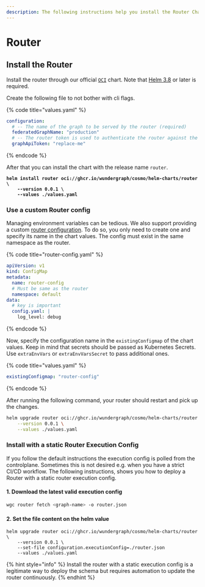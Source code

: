 ```yaml
---
description: The following instructions help you install the Router Chart on Kubernetes.
---
```


# Router

## Install the Router

Install the router through our official [`OCI`](https://helm.sh/docs/topics/registries/) chart. Note that [Helm 3.8](https://helm.sh/docs/topics/registries/) or later is required.

Create the following file to not bother with cli flags.

{% code title="values.yaml" %}
```yaml
configuration:
  # -- The name of the graph to be served by the router (required)
  federatedGraphName: "production"
  # -- The router token is used to authenticate the router against the controlplane (required)
  graphApiToken: "replace-me"
```
{% endcode %}

After that you can install the chart with the release name `router`.

<pre class="language-bash"><code class="lang-bash"><strong>helm install router oci://ghcr.io/wundergraph/cosmo/helm-charts/router \
</strong><strong>    --version 0.0.1 \
</strong><strong>    --values ./values.yaml
</strong></code></pre>

### Use a custom Router config

Managing environment variables can be tedious. We also support providing a custom [router configuration](../../../router/configuration.md#config-file). To do so, you only need to create one and specify its name in the chart values. The config must exist in the same namespace as the router.

{% code title="router-config.yaml" %}
```yaml
apiVersion: v1
kind: ConfigMap
metadata:
  name: router-config
  # Must be same as the router
  namespace: default
data:
  # key is important
  config.yaml: |
    log_level: debug
```
{% endcode %}

Now, specify the configuration name in the `existingConfigmap` of the chart values. Keep in mind that secrets should be passed as Kubernetes Secrets. Use `extraEnvVars` or  `extraEnvVarsSecret` to pass additional ones.

{% code title="values.yaml" %}
```yaml
existingConfigmap: "router-config"
```
{% endcode %}

After running the following command, your router should restart and pick up the changes.

```bash
helm upgrade router oci://ghcr.io/wundergraph/cosmo/helm-charts/router \
    --version 0.0.1 \
    --values ./values.yaml
```

### Install with a static Router Execution Config

If you follow the default instructions the execution config is polled from the controlplane. Sometimes this is not desired e.g. when you have a strict CI/CD workflow. The following instructions, shows you how to deploy a Router with a static router execution config.

#### 1. Download the latest valid execution config

```bash
wgc router fetch <graph-name> -o router.json
```

#### 2. Set the file content on the helm value

```
helm upgrade router oci://ghcr.io/wundergraph/cosmo/helm-charts/router \
    --version 0.0.1 \
    --set-file configuration.executionConfig=./router.json
    --values ./values.yaml
```

{% hint style="info" %}
Install the router with a static execution config is a legitimate way to deploy the schema but requires automation to update the router continuously.
{% endhint %}
